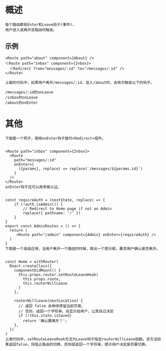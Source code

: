 

# 概述

    每个路由都有Enter和Leave钩子(事件)，
    用户进入或离开该路由时触发。
    
## 示例
    
    <Route path="about" component={About} />
    ＜Route path="inbox" component={Inbox}>
      ＜Redirect from="messages/:id" to="/messages/:id" />
    </Route>
    
    上面的代码中，如果用户离开/messages/:id，进入/about时，会依次触发以下的钩子。
    
    /messages/:id的onLeave
    /inbox的onLeave
    /about的onEnter
    
# 其他
    
    下面是一个例子，使用onEnter钩子替代<Redirect>组件。
    
    
    <Route path="inbox" component={Inbox}>
      <Route
        path="messages/:id"
        onEnter={
          ({params}, replace) => replace(`/messages/${params.id}`)
        } 
      />
    </Route>
    onEnter钩子还可以用来做认证。
    
    
    const requireAuth = (nextState, replace) => {
        if (!auth.isAdmin()) {
            // Redirect to Home page if not an Admin
            replace({ pathname: '/' })
        }
    }
    export const AdminRoutes = () => {
      return (
         <Route path="/admin" component={Admin} onEnter={requireAuth} />
      )
    }
    下面是一个高级应用，当用户离开一个路径的时候，跳出一个提示框，要求用户确认是否离开。
    
    
    const Home = withRouter(
      React.createClass({
        componentDidMount() {
          this.props.router.setRouteLeaveHook(
            this.props.route, 
            this.routerWillLeave
          )
        },
    
        routerWillLeave(nextLocation) {
          // 返回 false 会继续停留当前页面，
          // 否则，返回一个字符串，会显示给用户，让其自己决定
          if (!this.state.isSaved)
            return '确认要离开？';
        },
      })
    )
    上面代码中，setRouteLeaveHook方法为Leave钩子指定routerWillLeave函数。该方法如果返回false，将阻止路由的切换，否则就返回一个字符串，提示用户决定是否要切换。

    
    